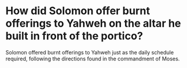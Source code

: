 # How did Solomon offer burnt offerings to Yahweh on the altar he built in front of the portico?

Solomon offered burnt offerings to Yahweh just as the daily schedule required, following the directions found in the commandment of Moses.
